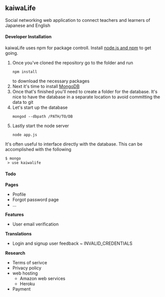 ## kaiwaLife
Social networking web application to connect teachers and learners of Japanese and English

#### Developer Installation

kaiwaLife uses npm for package controll. Install [node.js and npm](https://docs.npmjs.com/getting-started/installing-node) to get going.

1. Once you've cloned the repository go to the folder and run
   ```
   npm install
   ```
   to download the necessary packages
2. Next it's time to install [MongoDB](http://docs.mongodb.org/master/installation/)
3. Once that's finished you'll need to create a folder for the database. 
   It's nice to have the database in a separate location to avoid committing the data to git
4. Let's start up the database
   ```
   mongod --dbpath /PATH/TO/DB
   ```
5. Lastly start the node server
   ```
   node app.js
   ```

It's often useful to interface directly with the database.
This can be accomplished with the following
   ```
   $ mongo
   	> use kaiwalife
   ```

#### Todo

**Pages**
- Profile
- Forgot password page
- ...

**Features** 
- User email verification

**Translations**
- Login and signup user feedback ~ INVALID_CREDENTIALS

**Research**
- Terms of serivce
- Privacy policy
- web hosting
   - Amazon web services
   - Heroku
- Payment
